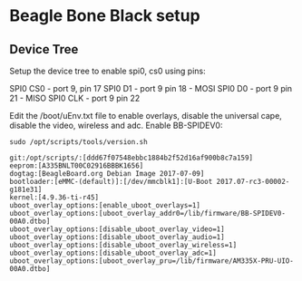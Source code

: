 # Beagle Bone Black setup

## Device Tree

Setup the device tree to enable spi0, cs0 using pins:

SPI0 CS0 - port 9, pin 17
SPI0 D1 - port 9 pin 18 - MOSI
SPI0 D0 - port 9 pin 21 - MISO
SPI0 CLK - port 9 pin 22

Edit the /boot/uEnv.txt file to enable overlays, disable the universal cape,
disable the video, wireless and adc. Enable BB-SPIDEV0:

    sudo /opt/scripts/tools/version.sh

    git:/opt/scripts/:[ddd67f07548ebbc1884b2f52d16af900b8c7a159]
    eeprom:[A335BNLT00C02916BBBK1656]
    dogtag:[BeagleBoard.org Debian Image 2017-07-09]
    bootloader:[eMMC-(default)]:[/dev/mmcblk1]:[U-Boot 2017.07-rc3-00002-g181e31]
    kernel:[4.9.36-ti-r45]
    uboot_overlay_options:[enable_uboot_overlays=1]
    uboot_overlay_options:[uboot_overlay_addr0=/lib/firmware/BB-SPIDEV0-00A0.dtbo]
    uboot_overlay_options:[disable_uboot_overlay_video=1]
    uboot_overlay_options:[disable_uboot_overlay_audio=1]
    uboot_overlay_options:[disable_uboot_overlay_wireless=1]
    uboot_overlay_options:[disable_uboot_overlay_adc=1]
    uboot_overlay_options:[uboot_overlay_pru=/lib/firmware/AM335X-PRU-UIO-00A0.dtbo]



